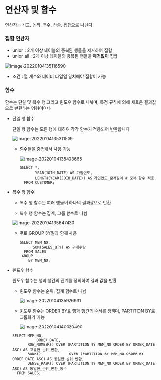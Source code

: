 # 연산자 및 함수



연산자는 비교, 논리, 특수, 산술, 집합으로 나뉜다



### 집합 연산자

- union : 2개 이상 테이블의 중복된 행들을 제거하여 집합
- union all : 2개 이상 테이블의 중복된 행들을 **제거없이** 집합

![image-20220104135116590](C:/Users/NaEunSu/AppData/Roaming/Typora/typora-user-images/image-20220104135116590.png)

- 조건 : 열 개수와 데이터 타입일 일치해야 집합이 가능



### 함수

함수는 단일 및 복수 행 그리고 윈도우 함수로 나뉘며, 특정 규칙에 의해 새로운 결과값으로 반환하는 명령어이다



- 단일 행 함수

  단일 행 함수는 모든 행에 대하여 각각 함수가 적용되어 반환합니다

  ![image-20220104135311509](C:/Users/NaEunSu/AppData/Roaming/Typora/typora-user-images/image-20220104135311509.png)

  

  - 함수들을 중첩해서 사용 가능

    ![image-20220104135403665](C:/Users/NaEunSu/AppData/Roaming/Typora/typora-user-images/image-20220104135403665.png)

    ``` mysql
    SELECT *,
    	   YEAR(JOIN_DATE) AS 가입연도,
    	   LENGTH(YEAR(JOIN_DATE)) AS 가입연도_문자길이 # 중복 함수 적용
      FROM CUSTOMER;
    ```



- 복수 행 함수

  - 복수 행 함수는 여러 행들이 하나의 결과값으로 반환

  - 복수 행 함수는 집계, 그룹 함수로 나뉨

  ![image-20220104135647430](C:/Users/NaEunSu/AppData/Roaming/Typora/typora-user-images/image-20220104135647430.png)

  

  - 주로 GROUP BY절과 함께 사용

    ``` mysql
    SELECT MEM_NO,
    	  SUM(SALES_QTY) AS 구매수량
      FROM SALES
     GROUP
        BY MEM_NO;
    ```



- 윈도우 함수

  윈도우 함수는 행과 행간의 관계를 정의하여 결과 값을 반환

  - 윈도우 함수는 순위, 집계 함수로 나뉨

    ![image-20220104135926931](C:/Users/NaEunSu/AppData/Roaming/Typora/typora-user-images/image-20220104135926931.png)

  - 윈도우 함수는 ORDER BY로 행과 행간의 순서를 정하며, PARTITION BY로 그룹화가 가능

    ![image-20220104140020490](C:/Users/NaEunSu/AppData/Roaming/Typora/typora-user-images/image-20220104140020490.png)

    

  ``` mysql
  SELECT MEM_NO,
  			 ORDER_DATE,
         ROW_NUMBER() OVER (PARTITION BY MEM_NO ORDER BY ORDER_DATE ASC) AS 고유한_순위_반환,
         RANK() 			OVER (PARTITION BY MEM_NO ORDER BY ORDER_DATE ASC) AS 동일한_순위_반환,
         DENSE_RANK() OVER (PARTITION BY MEM_NO ORDER BY ORDER_DATE ASC) AS 동일한_순위_반환_동수
  	FROM SALES;
  ```

  

